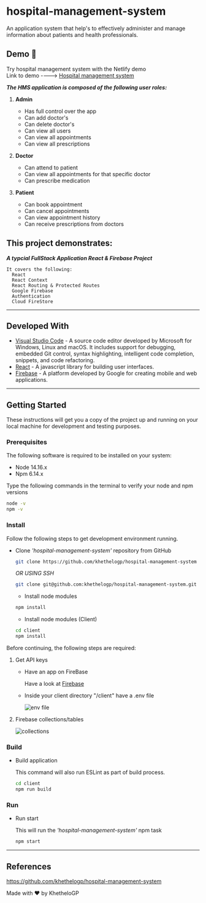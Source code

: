 # hospital-management-system
An application system that help's to effectively administer and manage information about patients and health professionals.

## Demo :rocket:
Try hospital management system with the Netlify demo<br>
Link to demo ----> [Hospital management system](https://hospital-management-sys.netlify.app/)<br>


***The HMS application is composed of the following user roles:***

1. **Admin** 
      * Has full control over the app
      * Can add doctor's
      * Can delete doctor's
      * Can view all users
      * Can view all appointments
      * Can view all prescriptions
      
2. **Doctor** 
      * Can attend to patient
      * Can view all appointments for that specific doctor
      * Can prescribe medication

3. **Patient** 
      * Can book appointment
      * Can cancel appointments
      * Can view appointment history
      * Can receive prescriptions from doctors
   
## This project demonstrates:

 ***A typcial FullStack Application React & Firebase Project***
 
    It covers the following:
      React
      React Context
      React Routing & Protected Routes
      Google Firebase
      Authentication
      Cloud FireStore

---

## Developed With

- [Visual Studio Code](https://code.visualstudio.com/) - A source code editor developed by Microsoft for Windows, Linux and macOS. It includes support for debugging, embedded Git control, syntax highlighting, intelligent code completion, snippets, and code refactoring.
- [React](https://reactjs.org/) - A javascript library for building user interfaces.
- [Firebase](https://firebase.google.com/) - A platform developed by Google for creating mobile and web applications.

---

## Getting Started

These instructions will get you a copy of the project up and running on your local machine for development and testing purposes.

### Prerequisites

The following software is required to be installed on your system:

- Node 14.16.x
- Npm 6.14.x

Type the following commands in the terminal to verify your node and npm versions

```bash
node -v
npm -v
```

### Install

Follow the following steps to get development environment running.

- Clone _'hospital-management-system'_ repository from GitHub

  ```bash
  git clone https://github.com/khethelogp/hospital-management-system
  ```

  _OR USING SSH_

  ```bash
  git clone git@github.com:khethelogp/hospital-management-system.git
  ```

  - Install node modules

  ```bash
  npm install
  ```

  - Install node modules (Client)

  ```bash
  cd client
  npm install
  ```
  
Before continuing, the following steps are required:

1. Get API keys

   - Have an app on FireBase

     Have a look at [Firebase](https://console.firebase.google.com/)
     
   - Inside your client directory "/client" have a .env file 
     
     <img src="https://i.ibb.co/9NLxt4F/Screenshot-2022-04-07-at-11-07-01.png" alt="env file">
     
2. Firebase collections/tables

    <img src="https://i.ibb.co/hWMQPD9/Screenshot-2022-03-31-at-09-50-38.png" alt="collections">


### Build

- Build application

  This command will also run ESLint as part of build process.

  ```bash
  cd client
  npm run build
  ```

### Run

- Run start
     
  This will run the _'hospital-management-system'_ npm task

  ```bash
  npm start
  ```
---

## References

https://github.com/khethelogp/hospital-management-system

Made with :heart: by KhetheloGP

